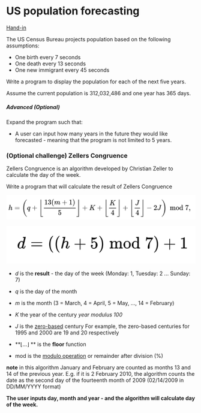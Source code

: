 # US population forecasting

[Hand-in](https://kea-fronter.itslearning.com/LearningToolElement/ViewLearningToolElement.aspx?LearningToolElementId=949611)

The US Census Bureau projects population based on the following assumptions: 

- One birth every 7 seconds 
- One death every 13 seconds
- One new immigrant every 45 seconds 

Write a program to display the population for each of the next five years. 

Assume the current population is 312,032,486 and one year has 365 days.



##### Advanced (Optional)

Expand the program such that:

- A user can input how many years in the future they would like forecasted - meaning that the program is not limited to 5 years.



### (Optional challenge) Zellers Congruence

Zellers Congruence is an algorithm developed by Christian Zeller to calculate the day of the week. 

Write a program that will calculate the result of Zellers Congruence

![image-20211126121924454](zellers-congruence.assets/image-20211126121924454.png)

![image-20211126122926420](zellers-congruence.assets/image-20211126122926420.png)

- *d* is the **result** - the day of the week (Monday: 1, Tuesday: 2 ... Sunday: 7)
- *q* is the day of the month
- *m* is the month (3 = March, 4 = April, 5 = May, ..., 14 = February)

- *K* the year of the century *year modulus 100*
- *J* is the [zero-based](https://en.wikipedia.org/wiki/Zero-based_numbering) century For example, the zero-based centuries for 1995 and 2000 are 19 and 20 respectively
- **⌊...⌋ ** is the **floor** function
- mod is the [modulo operation](https://en.wikipedia.org/wiki/Modulo_operation) or remainder after division (%)

**note** in this algorithm January and February are counted as months 13 and 14 of the previous year. E.g. if it is 2 February 2010, the algorithm counts the date as the second day of the fourteenth month of 2009 (02/14/2009 in DD/MM/YYYY format)

**The user inputs day, month and year - and the algorithm will calculate day of the week.**